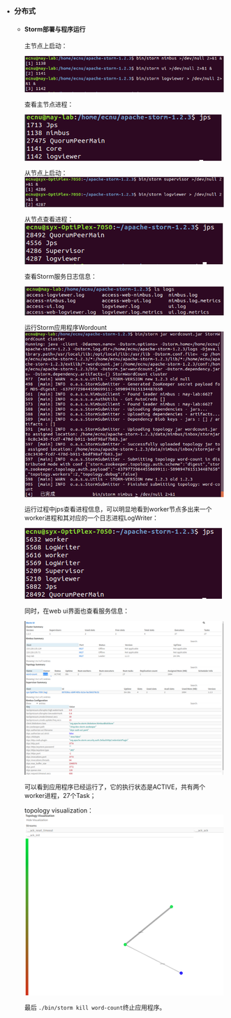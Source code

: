 - ### 分布式

  - #### Storm部署与程序运行

    主节点上启动：

    ![image-20191124193523188](Storm分布式/image-20191124193523188-1574598700212.png)

    查看主节点进程：

    ![image-20191124193459059](Storm分布式/image-20191124193459059-1574598700213.png)

    从节点上启动：![image-20191124193700692](Storm分布式/image-20191124193700692-1574598700213.png)

    从节点查看进程：![image-20191124193719801](Storm分布式/image-20191124193719801-1574598700213.png)

    查看Storm服务日志信息：

    ![image-20191124200018132](Storm分布式/image-20191124200018132-1574598700213.png)

    运行Storm应用程序Wordount![image-20191124202208171](Storm分布式/image-20191124202208171-1574598700213.png)

    运行过程中jps查看进程信息，可以明显地看到worker节点多出来一个worker进程和其对应的一个日志进程LogWriter：

    ![image-20191124200802460](Storm分布式/image-20191124200802460-1574598700213.png)

    同时，在web ui界面也查看服务信息：

    ![image-20191124200209693](Storm分布式/image-20191124200209693-1574598700213.png)

    可以看到应用程序已经运行了，它的执行状态是ACTIVE，共有两个worker进程，27个Task；

    topology visualization：![image-20191124202720400](Storm分布式/image-20191124202720400-1574598700213.png)
  
    最后 `./bin/storm kill word-count`终止应用程序。